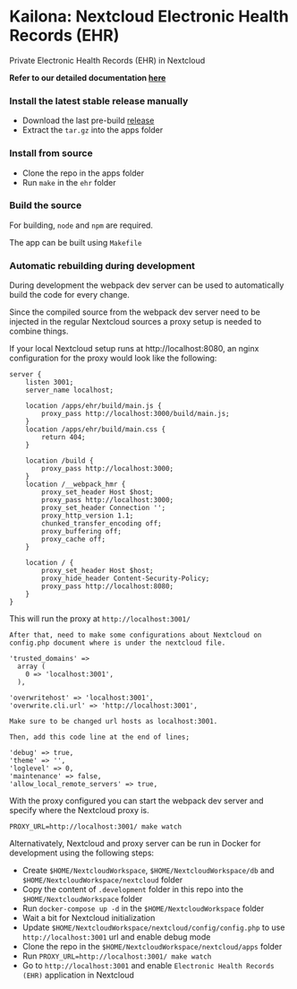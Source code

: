 # Kailona: Nextcloud Electronic Health Records (EHR)

Private Electronic Health Records (EHR) in Nextcloud

**Refer to our detailed documentation [here](https://docs.kailona.org)**

### Install the latest stable release manually

-   Download the last pre-build [release](https://github.com/kailona/ehr/releases)
-   Extract the `tar.gz` into the apps folder

### Install from source

-   Clone the repo in the apps folder
-   Run `make` in the `ehr` folder

### Build the source

For building, `node` and `npm` are required.

The app can be built using `Makefile`

### Automatic rebuilding during development

During development the webpack dev server can be used to automatically build the code for every change.

Since the compiled source from the webpack dev server need to be injected in the regular Nextcloud sources a proxy setup
is needed to combine things.

If your local Nextcloud setup runs at http://localhost:8080, an nginx configuration for the proxy would look like the
following:

```
server {
    listen 3001;
    server_name localhost;

    location /apps/ehr/build/main.js {
        proxy_pass http://localhost:3000/build/main.js;
    }
    location /apps/ehr/build/main.css {
        return 404;
    }

    location /build {
        proxy_pass http://localhost:3000;
    }
    location /__webpack_hmr {
        proxy_set_header Host $host;
        proxy_pass http://localhost:3000;
        proxy_set_header Connection '';
        proxy_http_version 1.1;
        chunked_transfer_encoding off;
        proxy_buffering off;
        proxy_cache off;
    }

    location / {
        proxy_set_header Host $host;
        proxy_hide_header Content-Security-Policy;
        proxy_pass http://localhost:8080;
    }
}

```

This will run the proxy at `http://localhost:3001/`

```
After that, need to make some configurations about Nextcloud on config.php document where is under the nextcloud file.

'trusted_domains' => 
  array (
    0 => 'localhost:3001',
  ),

'overwritehost' => 'localhost:3001',
'overwrite.cli.url' => 'http://localhost:3001',

Make sure to be changed url hosts as localhost:3001.

Then, add this code line at the end of lines;

'debug' => true,
'theme' => '',
'loglevel' => 0,
'maintenance' => false,
'allow_local_remote_servers' => true,

```

With the proxy configured you can start the webpack dev server and specify where the Nextcloud proxy is.

```
PROXY_URL=http://localhost:3001/ make watch
```

Alternativately, Nextcloud and proxy server can be run in Docker for development using the following steps:

-   Create `$HOME/NextcloudWorkspace`, `$HOME/NextcloudWorkspace/db` and `$HOME/NextcloudWorkspace/nextcloud` folder
-   Copy the content of `.development` folder in this repo into the `$HOME/NextcloudWorkspace` folder
-   Run `docker-compose up -d` in the `$HOME/NextcloudWorkspace` folder
-   Wait a bit for Nextcloud initialization
-   Update `$HOME/NextcloudWorkspace/nextcloud/config/config.php` to use `http://localhost:3001` url and enable debug
    mode
-   Clone the repo in the `$HOME/NextcloudWorkspace/nextcloud/apps` folder
-   Run `PROXY_URL=http://localhost:3001/ make watch`
-   Go to `http://localhost:3001` and enable `Electronic Health Records (EHR)` application in Nextcloud
